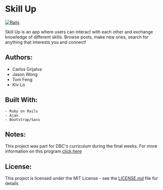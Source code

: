 # Skill Up

[![Rails](http://emojis.slackmojis.com/emojis/images/1467305311/619/ruby_on_rails.png?1467305311)](rubyonrails.org)

Skill Up is an app where users can interact with each other and exchange knowledge of different skills. Browse posts, make new ones, search for anything that interests you and connect!

## Authors:

  - Carlos Grijalva
  - Jason Wong
  - Tom Feng
  - Kiv Lo

## Built With:
    - Ruby on Rails
    - Ajax
    - Bootstrap/Sass

## Notes:
 This project was part for DBC's curriculum during the final weeks. For more information on this program [click here](https://devbootcamp.com)

## License:
 This project is licensed under the MIT License - see the [LICENSE.md](#) file for details
